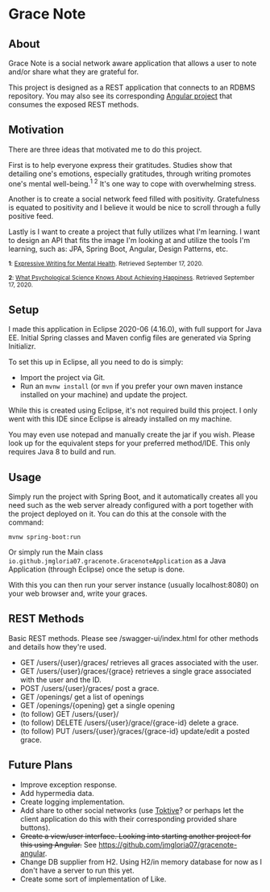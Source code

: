 # Grace Note

## About
Grace Note is a social network aware application that allows a user to note and/or share what they are grateful for.

This project is designed as a REST application that connects to an RDBMS repository. You may also see its corresponding [Angular project](https://github.com/jmgloria07/gracenote-angular) that consumes the exposed REST methods.

## Motivation
There are three ideas that motivated me to do this project.

First is to help everyone express their gratitudes. Studies show that detailing one's emotions, especially gratitudes, through writing promotes one's mental well-being.<sup>1 2</sup> It's one way to cope with overwhelming stress.

Another is to create a social network feed filled with positivity. Gratefulness is equated to positivity and I believe it would be nice to scroll through a fully positive feed.

Lastly is I want to create a project that fully utilizes what I'm learning. I want to design an API that fits the image I'm looking at and utilize the tools I'm learning, such as: JPA, Spring Boot, Angular, Design Patterns, etc.

<sub><b>1</b>: [Expressive Writing for Mental Health](https://www.health.harvard.edu/newsletter_article/expressive-writing-for-mental-health). Retrieved September 17, 2020.</sub>

<sub><b>2</b>: [What Psychological Science Knows About Achieving Happiness](http://sonjalyubomirsky.com/files/2012/09/Nelson-Kurtz-Lyubomirsky-in-press.pdf). Retrieved September 17, 2020.</sub>


## Setup

I made this application in Eclipse 2020-06 (4.16.0), with full support for Java EE. Initial Spring classes and Maven config files are generated via Spring Initializr.

To set this up in Eclipse, all you need to do is simply:

- Import the project via Git.
- Run an `mvnw install` (or `mvn` if you prefer your own maven instance installed on your machine) and update the project.

While this is created using Eclipse, it's not required build this project. I only went with this IDE since Eclipse is already installed on my machine.

You may even use notepad and manually create the jar if you wish. Please look up for the equivalent steps for your preferred method/IDE. This only requires Java 8 to build and run.

## Usage 
Simply run the project with Spring Boot, and it automatically creates all you need such as the web server already configured with a port together with the project deployed on it. You can do this at the console with the command:

`mvnw spring-boot:run`

Or simply run the Main class `io.github.jmgloria07.gracenote.GracenoteApplication` as a Java Application (through Eclipse) once the setup is done.

With this you can then run your server instance (usually localhost:8080) on your web browser and, write your graces.

## REST Methods
Basic REST methods. Please see /swagger-ui/index.html for other methods and details how they're used.
- GET /users/{user}/graces/ retrieves all graces associated with the user.
- GET /users/{user}/graces/{grace} retrieves a single grace associated with the user and the ID.
- POST /users/{user}/graces/ post a grace.
- GET /openings/ get a list of openings
- GET /openings/{opening} get a single opening
- (to follow) GET /users/{user}/
- (to follow) DELETE /users/{user}/grace/{grace-id} delete a grace.
- (to follow) PUT /users/{user}/graces/{grace-id} update/edit a posted grace.

## Future Plans
- Improve exception response.
- Add hypermedia data.
- Create logging implementation.
- Add share to other social networks (use [Toktive](https://github.com/jmgloria07/toktive)? or perhaps let the client application do this with their corresponding provided share buttons).
- ~~Create a view/user interface. Looking into starting another project for this using Angular.~~ See https://github.com/jmgloria07/gracenote-angular.
- Change DB supplier from H2. Using H2/in memory database for now as I don't have a server to run this yet.
- Create some sort of implementation of Like.
